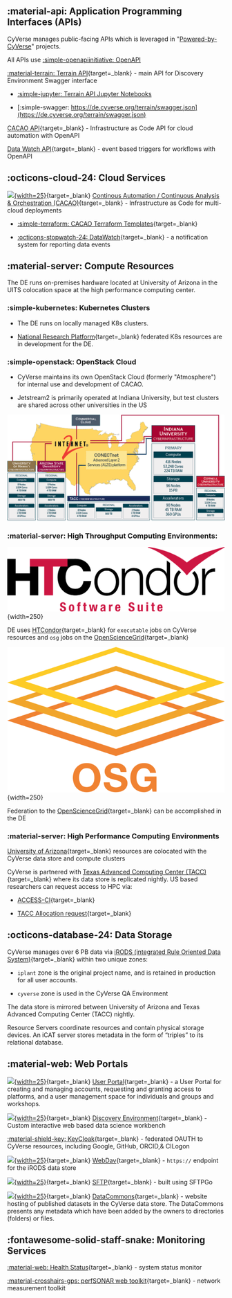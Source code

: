 
[de]: ../assets/de/deIcon.svg
[data]: ../assets/de/dataIcon.svg
[cacao]: ../assets/de/cacao-04.png
[ball]: ../assets/de/cyverse_ball_2022.png

## :material-api: Application Programming Interfaces (APIs)

CyVerse manages public-facing APIs which is leveraged in "[Powered-by-CyVerse](https://cyverse.org/powered-by-cyverse)" projects. 

All APIs use [:simple-openapiinitiative: OpenAPI](https://www.openapis.org/)

[:material-terrain: Terrain API](https://de.cyverse.org/terrain/docs/index.html){target=_blank} - main API for Discovery Environment Swagger interface 

* [:simple-jupyter: Terrain API Jupyter Notebooks](https://github.com/cyverse/terrain-notebook)

* [:simple-swagger: https://de.cyverse.org/terrain/swagger.json](https://de.cyverse.org/terrain/swagger.json)

[CACAO API](https://gitlab.com/cyverse/cacao/-/blob/master/docs/openapi/openapi.yaml){target=_blank} - Infrastructure as Code API for cloud automation with OpenAPI

[Data Watch API](https://gitlab.com/cyverse/datawatch/-/blob/master/docs/openapi/datawatch-openapi.yaml){target=_blank} - event based triggers for workflows with OpenAPI

## :octicons-cloud-24: Cloud Services

[![][cacao]{width=25}](https://cyverse.org/cacao){target=_blank} [Continous Automation / Continuous Analysis & Orchestration (CACAO)](https://cyverse.org/cacao){target=_blank} - Infrastructure as Code for multi-cloud deployments

* [:simple-terraform: CACAO Terraform Templates](https://gitlab.com/cyverse/cacao-tf-os-ops/){target=_blank}

* [:octicons-stopwatch-24: DataWatch](https://gitlab.com/cyverse/datawatch){target=_blank} - a notification system for reporting data events

## :material-server: Compute Resources

The DE runs on-premises hardware located at University of Arizona in the UITS colocation space at the high performance computing center. 

### :simple-kubernetes: Kubernetes Clusters

* The DE runs on locally managed K8s clusters.

* [National Research Platform](https://nationalresearchplatform.org/){target=_blank} federated K8s resources are in development for the DE.

### :simple-openstack: OpenStack Cloud 

* CyVerse maintains its own OpenStack Cloud (formerly "Atmosphere") for internal use and development of CACAO.

* Jetstream2 is primarily operated at Indiana University, but test clusters are shared across other universities in the US

![js2](../assets/js2.png)

### :material-server: High Throughput Computing Environments:

![htcondor](../assets/HTCondor_red_blk.svg){width=250}

DE uses [HTCondor](https://htcondor.org/){target=_blank} for `executable` jobs on CyVerse resources and `osg` jobs on the [OpenScienceGrid](https://opensciencegrid.org){target=_blank}

![](../assets/OSG_Logo_W_Text.svg){width=250}

Federation to the [OpenScienceGrid](https://opensciencegrid.org){target=_blank} can be accomplished in the DE

### :material-server: High Performance Computing Environments

[University of Arizona](https://it.arizona.edu/){target=_blank} resources are colocated with the CyVerse data store and compute clusters

CyVerse is partnered with [Texas Advanced Computing Center (TACC)](https://www.tacc.utexas.edu/){target=_blank} where its data store is replicated nightly. US based researchers can request access to HPC via:

* [ACCESS-CI](https://access-ci.org/){target=_blank}

* [TACC Allocation request](https://portal.tacc.utexas.edu/allocations-overview){target=_blank}
    
## :octicons-database-24: Data Storage

CyVerse manages over 6 PB data via [iRODS (integrated Rule Oriented Data System)](https://irods.org){target=_blank} within two unique zones:

* `iplant` zone is the original project name, and is retained in production for all user accounts.

* `cyverse` zone is used in the CyVerse QA Environment

The data store is mirrored between University of Arizona and Texas Advanced Computing Center (TACC) nightly.

Resource Servers coordinate resources and contain physical storage devices. An iCAT server stores metadata in the form of “triples” to its relational database. 

## :material-web: Web Portals

[![][ball]{width=25}](https://user.cyverse.org/){target=_blank} [User Portal](https://user.cyverse.org){target=_blank} - a User Portal for creating and managing accounts, requesting and granting access to platforms, and a user management space for individuals and groups and workshops. 

[![][de]{width=25}](https://de.cyverse.org){target=_blank} [Discovery Environment](https://de.cyverse.org){target=_blank}  - Custom interactive web based data science workbench

[:material-shield-key: KeyCloak](https://kc.cyverse.org){target=_blank} - federated OAUTH to CyVerse resources, including Google, GitHub, ORCID,& CILogon

[![][data]{width=25}](https://data.cyverse.org){target=_blank} [WebDav](https://data.cyverse.org/){target=_blank} - `https://` endpoint for the iRODS data store

[![][data]{width=25}](){target=_blank} [SFTP](/){target=_blank} - built using SFTPGo

[![][data]{width=25}](https://datacommons.cyverse.org){target=_blank} [DataCommons](https://datacommons.cyverse.org/){target=_blank} - website hosting of published datasets in the CyVerse data store. The DataCommons presents any metadata which have been added by the owners to directories (folders) or files.

## :fontawesome-solid-staff-snake: Monitoring Services

[:material-web: Health Status](https://status.cyverse.org/){target=_blank} - system status monitor

[:material-crosshairs-gps: perfSONAR web toolkit](http://206.207.252.45/toolkit/){target=_blank} - network measurement toolkit
